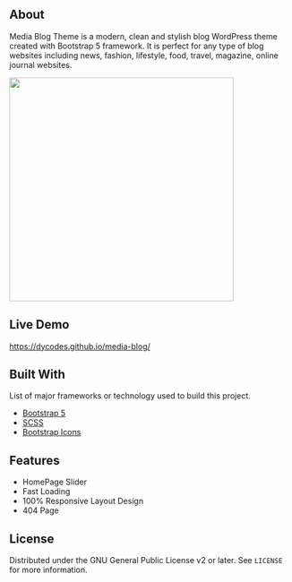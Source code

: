 <!-- Media Blog -->

## About

Media Blog Theme is a modern, clean and stylish blog WordPress theme created with Bootstrap 5 framework. It is perfect for any type of blog websites including news, fashion, lifestyle, food, travel, magazine, online journal websites.

<img src="./assets/img/screenshot.png" width="400px" />

## Live Demo

https://dycodes.github.io/media-blog/

## Built With

List of major frameworks or technology used to build this project.

- [Bootstrap 5](https://getbootstrap.com)
- [SCSS](https://sass-lang.com)
- [Bootstrap Icons](https://icons.getbootstrap.com)

## Features

- HomePage Slider
- Fast Loading
- 100% Responsive Layout Design
- 404 Page

## License

Distributed under the GNU General Public License v2 or later. See `LICENSE` for more information.
